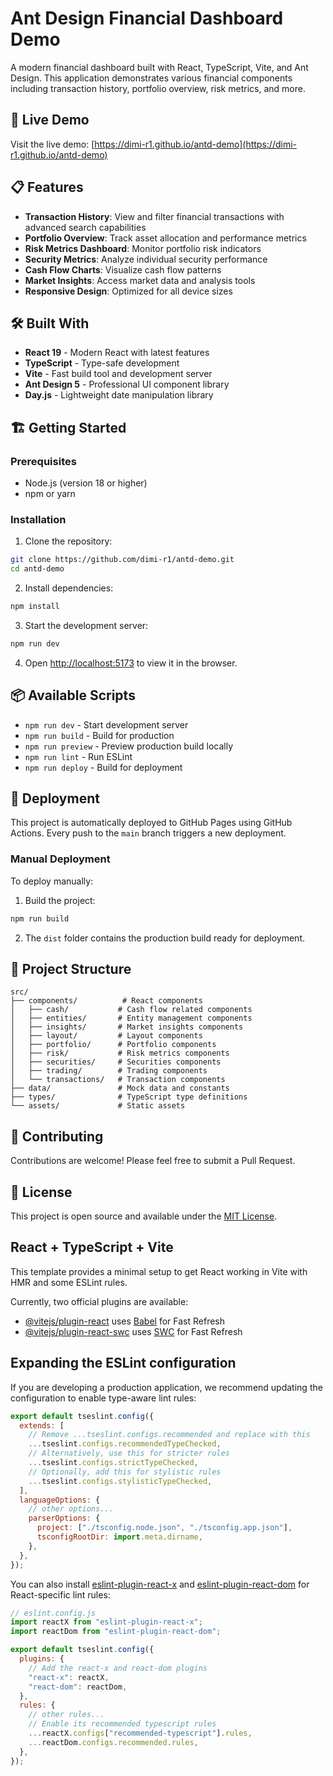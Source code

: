 # Ant Design Financial Dashboard Demo

A modern financial dashboard built with React, TypeScript, Vite, and Ant Design. This application demonstrates various financial components including transaction history, portfolio overview, risk metrics, and more.

## 🚀 Live Demo

Visit the live demo: [https://dimi-r1.github.io/antd-demo](https://dimi-r1.github.io/antd-demo)

## 📋 Features

- **Transaction History**: View and filter financial transactions with advanced search capabilities
- **Portfolio Overview**: Track asset allocation and performance metrics
- **Risk Metrics Dashboard**: Monitor portfolio risk indicators
- **Security Metrics**: Analyze individual security performance
- **Cash Flow Charts**: Visualize cash flow patterns
- **Market Insights**: Access market data and analysis tools
- **Responsive Design**: Optimized for all device sizes

## 🛠️ Built With

- **React 19** - Modern React with latest features
- **TypeScript** - Type-safe development
- **Vite** - Fast build tool and development server
- **Ant Design 5** - Professional UI component library
- **Day.js** - Lightweight date manipulation library

## 🏗️ Getting Started

### Prerequisites

- Node.js (version 18 or higher)
- npm or yarn

### Installation

1. Clone the repository:

```bash
git clone https://github.com/dimi-r1/antd-demo.git
cd antd-demo
```

2. Install dependencies:

```bash
npm install
```

3. Start the development server:

```bash
npm run dev
```

4. Open [http://localhost:5173](http://localhost:5173) to view it in the browser.

## 📦 Available Scripts

- `npm run dev` - Start development server
- `npm run build` - Build for production
- `npm run preview` - Preview production build locally
- `npm run lint` - Run ESLint
- `npm run deploy` - Build for deployment

## 🚢 Deployment

This project is automatically deployed to GitHub Pages using GitHub Actions. Every push to the `main` branch triggers a new deployment.

### Manual Deployment

To deploy manually:

1. Build the project:

```bash
npm run build
```

2. The `dist` folder contains the production build ready for deployment.

## 📁 Project Structure

```
src/
├── components/          # React components
│   ├── cash/           # Cash flow related components
│   ├── entities/       # Entity management components
│   ├── insights/       # Market insights components
│   ├── layout/         # Layout components
│   ├── portfolio/      # Portfolio components
│   ├── risk/           # Risk metrics components
│   ├── securities/     # Securities components
│   ├── trading/        # Trading components
│   └── transactions/   # Transaction components
├── data/               # Mock data and constants
├── types/              # TypeScript type definitions
└── assets/             # Static assets
```

## 🤝 Contributing

Contributions are welcome! Please feel free to submit a Pull Request.

## 📄 License

This project is open source and available under the [MIT License](LICENSE).

## React + TypeScript + Vite

This template provides a minimal setup to get React working in Vite with HMR and some ESLint rules.

Currently, two official plugins are available:

- [@vitejs/plugin-react](https://github.com/vitejs/vite-plugin-react/blob/main/packages/plugin-react) uses [Babel](https://babeljs.io/) for Fast Refresh
- [@vitejs/plugin-react-swc](https://github.com/vitejs/vite-plugin-react/blob/main/packages/plugin-react-swc) uses [SWC](https://swc.rs/) for Fast Refresh

## Expanding the ESLint configuration

If you are developing a production application, we recommend updating the configuration to enable type-aware lint rules:

```js
export default tseslint.config({
  extends: [
    // Remove ...tseslint.configs.recommended and replace with this
    ...tseslint.configs.recommendedTypeChecked,
    // Alternatively, use this for stricter rules
    ...tseslint.configs.strictTypeChecked,
    // Optionally, add this for stylistic rules
    ...tseslint.configs.stylisticTypeChecked,
  ],
  languageOptions: {
    // other options...
    parserOptions: {
      project: ["./tsconfig.node.json", "./tsconfig.app.json"],
      tsconfigRootDir: import.meta.dirname,
    },
  },
});
```

You can also install [eslint-plugin-react-x](https://github.com/Rel1cx/eslint-react/tree/main/packages/plugins/eslint-plugin-react-x) and [eslint-plugin-react-dom](https://github.com/Rel1cx/eslint-react/tree/main/packages/plugins/eslint-plugin-react-dom) for React-specific lint rules:

```js
// eslint.config.js
import reactX from "eslint-plugin-react-x";
import reactDom from "eslint-plugin-react-dom";

export default tseslint.config({
  plugins: {
    // Add the react-x and react-dom plugins
    "react-x": reactX,
    "react-dom": reactDom,
  },
  rules: {
    // other rules...
    // Enable its recommended typescript rules
    ...reactX.configs["recommended-typescript"].rules,
    ...reactDom.configs.recommended.rules,
  },
});
```
